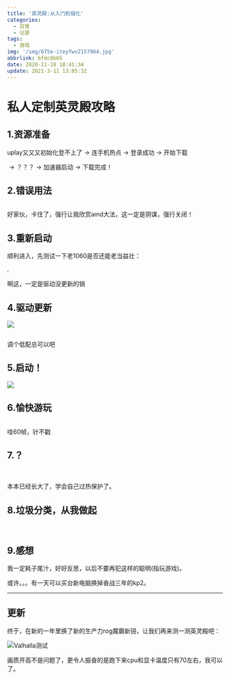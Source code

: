 ```yaml
---
title: '英灵殿:从入门到熔化'
categories:
  - 日常
  - 记录
tags:
  - 游戏
img: '/img/675e-iteyfwv2157964.jpg'
abbrlink: bfdc8b65
date: 2020-11-18 18:41:34
update: 2021-3-11 13:05:32
---
```


# 私人定制英灵殿攻略

## 1.资源准备

uplay又又又初始化登不上了 -> 连手机热点 -> 登录成功 -> 开始下载

<left><img src="/img/jfjgyjgy.png" alt="" style="zoom: 33%;" />
-> ？？？ -> 加速器启动 -> 下载完成！

## 2.错误用法

<left><img src="/img/fthfthftxh.png" alt="" style="zoom: 25%;" />

好家伙，卡住了，强行让我欣赏amd大法，这一定是阴谋，强行关闭！

## 3.重新启动

顺利进入，先测试一下老1060是否还能老当益壮：

<left><img src="/img/hftxjfxj.jpg" style="zoom:25%;" />
<left><img src="/img/hfthxfth.jpg" alt="" style="zoom:25%;" />

啊这，一定是驱动没更新的锅

## 4.驱动更新

![](/img/gkjdrtd.png)

<img src="/img/khdggd.png" alt="" style="zoom: 25%;" />


调个低配总可以吧

## 5.启动！

![](/img/Snipaste_2020-11-18_18-38-46.jpg)


## 6.愉快游玩

<left><img src="/img/wjfj.jpg" alt="" style="zoom: 25%;" />

哇60帧，针不戳

## 7.？

<left><img src="/img/hxgzrhd.jpg" alt="" style="zoom: 25%;" />
<left><img src="/img/hfthfth.jpg" alt="" style="zoom: 25%;" />

本本已经长大了，学会自己过热保护了。


## 8.垃圾分类，从我做起

<left><img src="/img/Snipaste_2020-11-18_18-39-37.jpg" alt="" style="zoom: 50%;" />
<left><img src="/img/Snipaste_2020-11-18_18-38-57.jpg" alt="" style="zoom: 100%;" />


## 9.感想

我一定耗子尾汁，好好反思，以后不要再犯这样的聪明(指玩游戏)。

或许。。。有一天可以买台新电脑换掉奋战三年的kp2。



<hr>

## 更新

终于，在新的一年里换了新的生产力rog魔霸新锐，让我们再来测一测英灵殿吧：

![Valhalla测试](/img/Valhalla.png)

画质开高不是问题了，更令人振奋的是跑下来cpu和显卡温度只有70左右，我可以了。